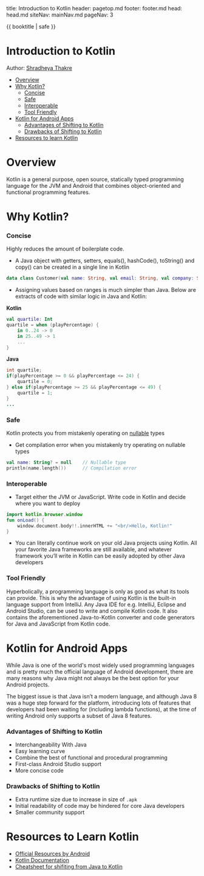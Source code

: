 <frontmatter>
  title: Introduction to Kotlin
  header: pagetop.md
  footer: footer.md
  head: head.md
  siteNav: mainNav.md
  pageNav: 3
</frontmatter>

<div class="website-content">

{{ booktitle | safe }}

# Introduction to Kotlin

Author: [Shradheya Thakre](https://github.com/tshradheya)

<box id="article-toc">

* [Overview‎](#overview)
* [Why Kotlin?‎](#why-kotlin)
    * [Concise‎](#concise)
    * [Safe‎](#safe)
    * [Interoperable‎](#interoperable)
    * [Tool Friendly‎](#tool-friendly)
* [Kotlin for Android Apps‎](#kotlin-for-android-apps)
    * [Advantages of Shifting to Kotlin‎](#advantages-of-shifting-to-kotlin)
    * [Drawbacks of Shifting to Kotlin‎](#drawbacks-of-shifting-to-kotlin)
* [Resources to learn Kotlin‎](#resources-to-learn-kotlin)
</box>

# Overview

Kotlin is a general purpose, open source, statically typed programming language for the JVM and Android that combines object-oriented and functional programming features.

# Why Kotlin?

### Concise

Highly reduces the amount of boilerplate code.
- A Java object with getters, setters, equals(), hashCode(), toString() and copy() can be created in a single line in Kotlin
``` kotlin
data class Customer(val name: String, val email: String, val company: String)
```
- Assigning values based on ranges is much simpler than Java. Below are extracts of code with similar logic in Java and Kotlin:

**Kotlin**
``` kotlin
val quartile: Int
quartile = when (playPercentage) {
    in 0..24 -> 0
    in 25..49 -> 1
    ...
}
```

**Java**
``` java
int quartile;
if(playPercentage >= 0 && playPercentage <= 24) {
    quartile = 0;
} else if(playPercentage >= 25 && playPercentage <= 49) {
    quartile = 1;
}
...
```

### Safe

Kotlin protects you from mistakenly operating on [nullable](https://kotlinlang.org/docs/reference/null-safety.html) types
- Get compilation error when you mistakenly try operating on nullable types
``` kotlin
val name: String? = null    // Nullable type
println(name.length())      // Compilation error
```

### Interoperable

- Target either the JVM or JavaScript. Write code in Kotlin and decide where you want to deploy
``` kotlin
import kotlin.browser.window
fun onLoad() {
    window.document.body!!.innerHTML += "<br/>Hello, Kotlin!"
}
```
- You can literally continue work on your old Java projects using Kotlin. All your favorite Java frameworks are still available, and whatever framework you’ll write in Kotlin can be easily adopted by other Java developers

### Tool Friendly

Hyperbolically, a programming language is only as good as what its tools can provide. This is why the advantage of using Kotlin is the built-in language support from IntelliJ. Any Java IDE for e.g. IntelliJ, Eclipse and Android Studio, can be used to write and compile Kotlin code. It also contains the aforementioned Java-to-Kotlin converter and code generators for Java and JavaScript from Kotlin code.

# Kotlin for Android Apps

While Java is one of the world's most widely used programming languages and is pretty much the official language of Android development, there are many reasons why Java might not always be the best option for your Android projects.

The biggest issue is that Java isn’t a modern language, and although Java 8 was a huge step forward for the platform, introducing lots of features that developers had been waiting for (including lambda functions), at the time of writing Android only supports a subset of Java 8 features.

### Advantages of Shifting to Kotlin

- Interchangeability With Java
- Easy learning curve
- Combine the best of functional and procedural programming
- First-class Android Studio support
- More concise code

### Drawbacks of Shifting to Kotlin

- Extra runtime size due to increase in size of `.apk`
- Initial readability of code may be hindered for core Java developers
- Smaller community support

# Resources to Learn Kotlin

- [Official Resources by Android](https://developer.android.com/kotlin/resources.html)
- [Kotlin Documentation](https://kotlinlang.org/docs/reference/)
- [Cheatsheet for shifiting from Java to Kotlin](https://github.com/MindorksOpenSource/from-java-to-kotlin)

</div>

